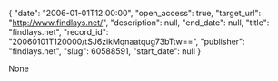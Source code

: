 {
  "date": "2006-01-01T12:00:00", 
  "open_access": true, 
  "target_url": "http://www.findlays.net/", 
  "description": null, 
  "end_date": null, 
  "title": "findlays.net", 
  "record_id": "20060101T120000/tSJ6zikMqnaatqug73bTtw==", 
  "publisher": "findlays.net", 
  "slug": 60588591, 
  "start_date": null
}

None